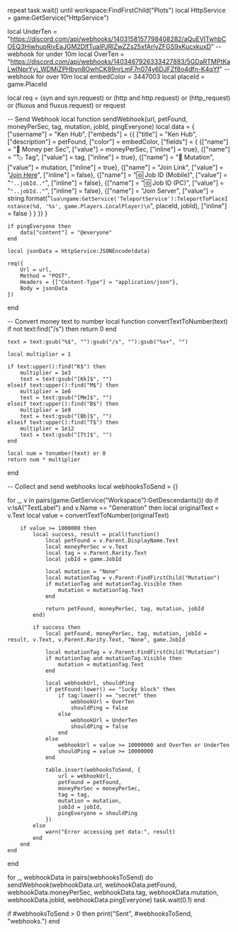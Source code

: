 repeat task.wait() until workspace:FindFirstChild("Plots")
local HttpService = game:GetService("HttpService")

local UnderTen = "https://discord.com/api/webhooks/1403158157798408282/aQuEVITwhbCOEQ3HiwhupRivEaJGM2DlfTuaIPJRIZwZZs25xfArlyZFGS9xKucxkuxD" -- webhook for under 10m
local OverTen = "https://discord.com/api/webhooks/1403467926333427883/5GDaRTMPtKaLwINprYyj_WDMiZPHbyn8OwhCK89nrLmF7n074y6DJFZf8o4dfn-K4qYf"  -- webhook for over 10m
local embedColor = 3447003
local placeId = game.PlaceId

local req = (syn and syn.request) or (http and http.request) or (http_request) or (fluxus and fluxus.request) or request

-- Send Webhook
local function sendWebhook(url, petFound, moneyPerSec, tag, mutation, jobId, pingEveryone)
    local data = {
        ["username"] = "Ken Hub",
        ["embeds"] = {{
            ["title"] = "Ken Hub",
            ["description"] = petFound,
            ["color"] = embedColor,
            ["fields"] = {
                {["name"] = "💸 Money per Sec", ["value"] = moneyPerSec, ["inline"] = true},
                {["name"] = "🏷️ Tag", ["value"] = tag, ["inline"] = true},
                {["name"] = "🧬 Mutation", ["value"] = mutation, ["inline"] = true},
                {["name"] = "Join Link", ["value"] = "[Join Here](https://www.roblox.com/games/start?placeId="..placeId.."&launchData="..jobId..")", ["inline"] = false},
                {["name"] = "🆔 Job ID (Mobile)", ["value"] = "``"..jobId.."``", ["inline"] = false},
                {["name"] = "🆔 Job ID (PC)", ["value"] = "```"..jobId.."```", ["inline"] = false},
                {["name"] = "Join Server",
                 ["value"] = string.format("```lua\ngame:GetService('TeleportService'):TeleportToPlaceInstance(%d, '%s', game.Players.LocalPlayer)\n```", placeId, jobId),
                 ["inline"] = false
                }
            }
        }}
    }
    
    if pingEveryone then
        data["content"] = "@everyone"
    end
    
    local jsonData = HttpService:JSONEncode(data)
    
    req({
        Url = url,
        Method = "POST",
        Headers = {["Content-Type"] = "application/json"},
        Body = jsonData
    })
end

-- Convert money text to number
local function convertTextToNumber(text)
    if not text:find("/s") then
        return 0
    end
    
    text = text:gsub("%$", ""):gsub("/s", ""):gsub("%s+", "")
    
    local multiplier = 1
    
    if text:upper():find("K$") then
        multiplier = 1e3
        text = text:gsub("[Kk]$", "")
    elseif text:upper():find("M$") then
        multiplier = 1e6
        text = text:gsub("[Mm]$", "")
    elseif text:upper():find("B$") then
        multiplier = 1e9
        text = text:gsub("[Bb]$", "")
    elseif text:upper():find("T$") then
        multiplier = 1e12
        text = text:gsub("[Tt]$", "")
    end
    
    local num = tonumber(text) or 0
    return num * multiplier
end

-- Collect and send webhooks
local webhooksToSend = {}

for _, v in pairs(game:GetService("Workspace"):GetDescendants()) do
    if v:IsA("TextLabel") and v.Name == "Generation" then
        local originalText = v.Text
        local value = convertTextToNumber(originalText)
        
        if value >= 1000000 then
            local success, result = pcall(function()
                local petFound = v.Parent.DisplayName.Text
                local moneyPerSec = v.Text
                local tag = v.Parent.Rarity.Text
                local jobId = game.JobId
                
                local mutation = "None"
                local mutationTag = v.Parent:FindFirstChild("Mutation")
                if mutationTag and mutationTag.Visible then
                    mutation = mutationTag.Text
                end
                
                return petFound, moneyPerSec, tag, mutation, jobId
            end)
            
            if success then
                local petFound, moneyPerSec, tag, mutation, jobId = result, v.Text, v.Parent.Rarity.Text, "None", game.JobId
                
                local mutationTag = v.Parent:FindFirstChild("Mutation")
                if mutationTag and mutationTag.Visible then
                    mutation = mutationTag.Text
                end
                
                local webhookUrl, shouldPing
                if petFound:lower() == "lucky block" then
                    if tag:lower() == "secret" then
                        webhookUrl = OverTen
                        shouldPing = false
                    else
                        webhookUrl = UnderTen
                        shouldPing = false
                    end
                else
                    webhookUrl = value >= 10000000 and OverTen or UnderTen
                    shouldPing = value >= 10000000
                end
                
                table.insert(webhooksToSend, {
                    url = webhookUrl,
                    petFound = petFound,
                    moneyPerSec = moneyPerSec,
                    tag = tag,
                    mutation = mutation,
                    jobId = jobId,
                    pingEveryone = shouldPing
                })
            else
                warn("Error accessing pet data:", result)
            end
        end
    end
end

for _, webhookData in pairs(webhooksToSend) do
    sendWebhook(webhookData.url, webhookData.petFound, webhookData.moneyPerSec, webhookData.tag, webhookData.mutation, webhookData.jobId, webhookData.pingEveryone)
    task.wait(0.1)
end

if #webhooksToSend > 0 then
    print("Sent", #webhooksToSend, "webhooks.")
end

